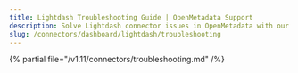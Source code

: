 ```yaml
---
title: Lightdash Troubleshooting Guide | OpenMetadata Support
description: Solve Lightdash connector issues in OpenMetadata with our comprehensive troubleshooting guide. Fix common problems, debug errors, and optimize your setup.
slug: /connectors/dashboard/lightdash/troubleshooting
---
```


{% partial file="/v1.11/connectors/troubleshooting.md" /%}
